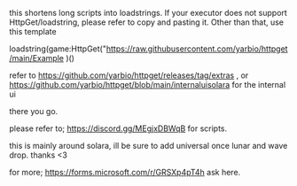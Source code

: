 this shortens long scripts into loadstrings. If your executor does not support HttpGet/loadstring, please refer to copy and pasting it. Other than that, use this template

loadstring(game:HttpGet("https://raw.githubusercontent.com/yarbio/httpget/main/Example )()

refer to https://github.com/yarbio/httpget/releases/tag/extras , or https://github.com/yarbio/httpget/blob/main/internaluisolara for the internal ui

there you go.

please refer to; https://discord.gg/MEgjxDBWqB for scripts.

this is mainly around solara, ill be sure to add universal once lunar and wave drop.
thanks <3


for more; https://forms.microsoft.com/r/GRSXp4pT4h ask here.
